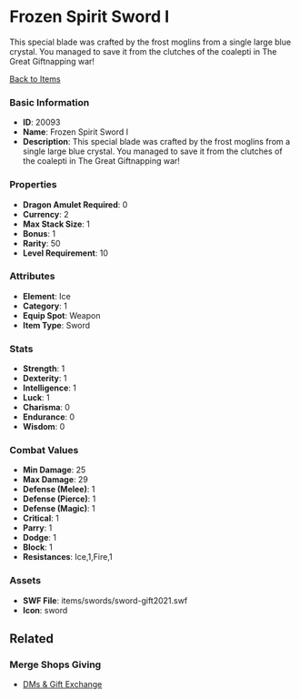 # Frozen Spirit Sword I

This special blade was crafted by the frost moglins from a single large blue crystal. You managed to save it from the clutches of the coalepti in The Great Giftnapping war!

[Back to Items](../items.md)

### Basic Information

- **ID**: 20093
- **Name**: Frozen Spirit Sword I
- **Description**: This special blade was crafted by the frost moglins from a single large blue crystal. You managed to save it from the clutches of the coalepti in The Great Giftnapping war!

### Properties

- **Dragon Amulet Required**: 0
- **Currency**: 2
- **Max Stack Size**: 1
- **Bonus**: 1
- **Rarity**: 50
- **Level Requirement**: 10

### Attributes

- **Element**: Ice
- **Category**: 1
- **Equip Spot**: Weapon
- **Item Type**: Sword

### Stats

- **Strength**: 1
- **Dexterity**: 1
- **Intelligence**: 1
- **Luck**: 1
- **Charisma**: 0
- **Endurance**: 0
- **Wisdom**: 0

### Combat Values

- **Min Damage**: 25
- **Max Damage**: 29
- **Defense (Melee)**: 1
- **Defense (Pierce)**: 1
- **Defense (Magic)**: 1
- **Critical**: 1
- **Parry**: 1
- **Dodge**: 1
- **Block**: 1
- **Resistances**: Ice,1,Fire,1

### Assets

- **SWF File**: items/swords/sword-gift2021.swf
- **Icon**: sword

## Related

### Merge Shops Giving

- [DMs & Gift Exchange](../merge-shops/340-dms-gift-exchange.md)

